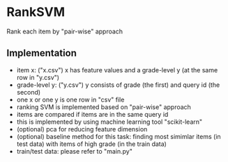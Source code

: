# RankSVM

Rank each item by "pair-wise" approach

## Implementation
- item x: ("x.csv") x has feature values and a grade-level y (at the same row in "y.csv")
- grade-level y: ("y.csv") y consists of grade (the first) and query id (the second)
- one x or one y is one row in "csv" file
- ranking SVM is implemented based on "pair-wise" approach
- items are compared if items are in the same query id
- this is implemented by using machine learning tool "scikit-learn"
- (optional) pca for reducing feature dimension
- (optional) baseline method for this task: finding most simimlar items (in test data) with items of high grade (in the train data)
- train/test data: please refer to "main.py"
